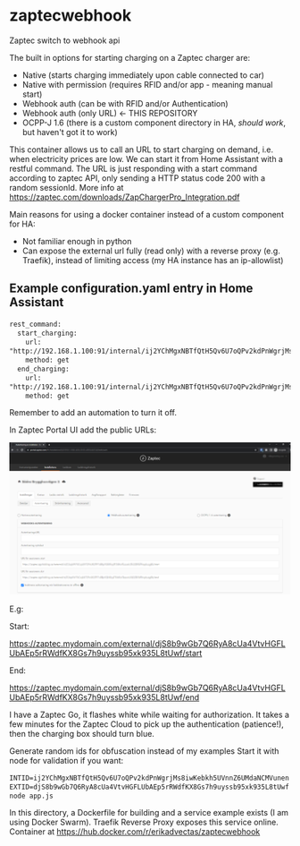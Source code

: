 # zaptecwebhook

Zaptec switch to webhook api

The built in options for starting charging on a Zaptec charger are:
 - Native (starts charging immediately upon cable connected to car)
 - Native with permission (requires RFID and/or app - meaning manual start)
 - Webhook auth (can be with RFID and/or Authentication)
 - Webhook auth (only URL) <- THIS REPOSITORY
 - OCPP-J 1.6 (there is a custom component directory in HA, _should work_, but haven't got it to work)

This container allows us to call an URL to start charging on demand, i.e. when electricity prices are low.
We can start it from Home Assistant with a restful command.
The URL is just responding with a start command according to zaptec API, only sending a HTTP status code 200 with a random sessionId.
More info at https://zaptec.com/downloads/ZapChargerPro_Integration.pdf

Main reasons for using a docker container instead of a custom component for HA:
 - Not familiar enough in python
 - Can expose the external url fully (read only) with a reverse proxy (e.g. Traefik), instead of limiting access (my HA instance has an ip-allowlist)

## Example configuration.yaml entry in Home Assistant

```
rest_command:
  start_charging:
    url: "http://192.168.1.100:91/internal/ij2YChMgxNBTfQtH5Qv6U7oQPv2kdPnWgrjMs8iwKebkh5UVnnZ6UMdaNCMVunen/on"
    method: get
  end_charging:
    url: "http://192.168.1.100:91/internal/ij2YChMgxNBTfQtH5Qv6U7oQPv2kdPnWgrjMs8iwKebkh5UVnnZ6UMdaNCMVunen/off"
    method: get
```

Remember to add an automation to turn it off.

In Zaptec Portal UI add the public URLs:

![alt text](https://github.com/gustafssone/zaptecwebhook/blob/main/zaptecportal.png?raw=true)

E.g:

Start:

https://zaptec.mydomain.com/external/djS8b9wGb7Q6RyA8cUa4VtvHGFLUbAEp5rRWdfKX8Gs7h9uyssb95xk935L8tUwf/start

End:

https://zaptec.mydomain.com/external/djS8b9wGb7Q6RyA8cUa4VtvHGFLUbAEp5rRWdfKX8Gs7h9uyssb95xk935L8tUwf/end

I have a Zaptec Go, it flashes white while waiting for authorization. It takes a few minutes for the Zaptec Cloud to pick up the authentication (patience!), then the charging box should turn blue.

Generate random ids for obfuscation instead of my examples
Start it with node for validation if you want:
```
INTID=ij2YChMgxNBTfQtH5Qv6U7oQPv2kdPnWgrjMs8iwKebkh5UVnnZ6UMdaNCMVunen EXTID=djS8b9wGb7Q6RyA8cUa4VtvHGFLUbAEp5rRWdfKX8Gs7h9uyssb95xk935L8tUwf node app.js
```

In this directory, a Dockerfile for building and a service example exists (I am using Docker Swarm). Traefik Reverse Proxy exposes this service online.
Container at https://hub.docker.com/r/erikadvectas/zaptecwebhook 